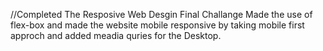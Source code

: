 //Completed The Resposive Web Desgin Final Challange
    Made the use of flex-box and made the website mobile responsive
    by taking mobile first approch and added meadia quries for the 
    Desktop.